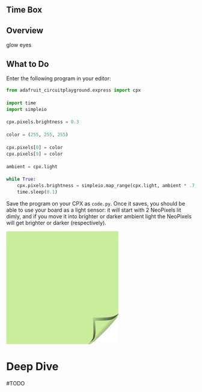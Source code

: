 <!-- begin auto-generated title section -->
<!-- end auto-generated section -->


## Time Box


## Overview

glow eyes


## What to Do

Enter the following program in your editor:

```python
from adafruit_circuitplayground.express import cpx

import time
import simpleio

cpx.pixels.brightness = 0.3

color = (255, 255, 255)

cpx.pixels[0] = color
cpx.pixels[9] = color

ambient = cpx.light

while True:
    cpx.pixels.brightness = simpleio.map_range(cpx.light, ambient * .7, 320, 0, .3)
    time.sleep(0.1)
```

Save the program on your CPX as `code.py`. Once it saves, you should be able to use your board as a light sensor: it will start with 2 NeoPixels lit dimly, and if you move it into brighter or darker ambient light the NeoPixels will get brighter or darker (respectively).

![green sticky note](images/sticky-note-green.png)


# Deep Dive

#TODO


<!-- begin auto-generated nav-links section -->
<!-- end auto-generated section -->
